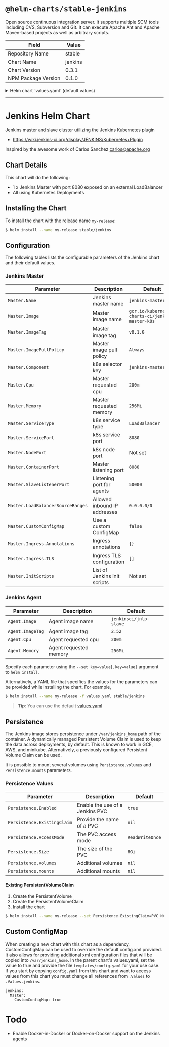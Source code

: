 # `@helm-charts/stable-jenkins`

Open source continuous integration server. It supports multiple SCM tools including CVS, Subversion and Git. It can execute Apache Ant and Apache Maven-based projects as well as arbitrary scripts.

| Field               | Value   |
| ------------------- | ------- |
| Repository Name     | stable  |
| Chart Name          | jenkins |
| Chart Version       | 0.3.1   |
| NPM Package Version | 0.1.0   |

<details>

<summary>Helm chart `values.yaml` (default values)</summary>

```yaml
# Default values for jenkins.
# This is a YAML-formatted file.
# Declare name/value pairs to be passed into your templates.
# name: value

Master:
  Name: jenkins-master
  Image: 'gcr.io/kubernetes-charts-ci/jenkins-master-k8s'
  ImageTag: 'v0.7.0'
  ImagePullPolicy: 'Always'
  Component: 'jenkins-master'
  UseSecurity: true
  AdminUser: admin
  # AdminPassword: <defaults to random>
  Cpu: '200m'
  Memory: '256Mi'
  # Set min/max heap here if needed with:
  # JavaOpts: "-Xms512m -Xmx512m"
  ServicePort: 8080
  # For minikube, set this to NodePort, elsewhere use LoadBalancer
  # Use ClusterIP if your setup includes ingress controller
  ServiceType: LoadBalancer
  # Used to create Ingress record (should used with ServiceType: ClusterIP)
  # HostName: jenkins.cluster.local
  # NodePort: <to set explicitly, choose port between 30000-32767
  ContainerPort: 8080
  SlaveListenerPort: 50000
  LoadBalancerSourceRanges:
    - 0.0.0.0/0
  # List of groovy init scripts to be executed during Jenkins master start
  InitScripts:
  #  - |
  #    print 'adding global pipeline libraries, register properties, bootstrap jobs...'
  CustomConfigMap: false

  Ingress:
    Annotations:
      # kubernetes.io/ingress.class: nginx
      # kubernetes.io/tls-acme: "true"

    TLS:
      # - secretName: jenkins.cluster.local
      #   hosts:
      #     - jenkins.cluster.local

Agent:
  Image: jenkinsci/jnlp-slave
  ImageTag: 2.52
  Cpu: '200m'
  Memory: '256Mi'

Persistence:
  Enabled: true
  ## A manually managed Persistent Volume and Claim
  ## Requires Persistence.Enabled: true
  ## If defined, PVC must be created manually before volume will be bound
  # ExistingClaim:

  ## If defined, volume.beta.kubernetes.io/storage-class: <StorageClass>
  ## Default: volume.alpha.kubernetes.io/storage-class: default
  ##
  # StorageClass:
  AccessMode: ReadWriteOnce
  Size: 8Gi
  volumes:
  #  - name: nothing
  #    emptyDir: {}
  mounts:
#  - mountPath: /var/nothing
#    name: nothing
#    readOnly: true
```

</details>

---

# Jenkins Helm Chart

Jenkins master and slave cluster utilizing the Jenkins Kubernetes plugin

- https://wiki.jenkins-ci.org/display/JENKINS/Kubernetes+Plugin

Inspired by the awesome work of Carlos Sanchez <carlos@apache.org>

## Chart Details

This chart will do the following:

- 1 x Jenkins Master with port 8080 exposed on an external LoadBalancer
- All using Kubernetes Deployments

## Installing the Chart

To install the chart with the release name `my-release`:

```bash
$ helm install --name my-release stable/jenkins
```

## Configuration

The following tables lists the configurable parameters of the Jenkins chart and their default values.

### Jenkins Master

| Parameter                         | Description                  | Default                                          |
| --------------------------------- | ---------------------------- | ------------------------------------------------ |
| `Master.Name`                     | Jenkins master name          | `jenkins-master`                                 |
| `Master.Image`                    | Master image name            | `gcr.io/kubernetes-charts-ci/jenkins-master-k8s` |
| `Master.ImageTag`                 | Master image tag             | `v0.1.0`                                         |
| `Master.ImagePullPolicy`          | Master image pull policy     | `Always`                                         |
| `Master.Component`                | k8s selector key             | `jenkins-master`                                 |
| `Master.Cpu`                      | Master requested cpu         | `200m`                                           |
| `Master.Memory`                   | Master requested memory      | `256Mi`                                          |
| `Master.ServiceType`              | k8s service type             | `LoadBalancer`                                   |
| `Master.ServicePort`              | k8s service port             | `8080`                                           |
| `Master.NodePort`                 | k8s node port                | Not set                                          |
| `Master.ContainerPort`            | Master listening port        | `8080`                                           |
| `Master.SlaveListenerPort`        | Listening port for agents    | `50000`                                          |
| `Master.LoadBalancerSourceRanges` | Allowed inbound IP addresses | `0.0.0.0/0`                                      |
| `Master.CustomConfigMap`          | Use a custom ConfigMap       | `false`                                          |
| `Master.Ingress.Annotations`      | Ingress annotations          | `{}`                                             |
| `Master.Ingress.TLS`              | Ingress TLS configuration    | `[]`                                             |
| `Master.InitScripts`              | List of Jenkins init scripts | Not set                                          |

### Jenkins Agent

| Parameter        | Description            | Default                |
| ---------------- | ---------------------- | ---------------------- |
| `Agent.Image`    | Agent image name       | `jenkinsci/jnlp-slave` |
| `Agent.ImageTag` | Agent image tag        | `2.52`                 |
| `Agent.Cpu`      | Agent requested cpu    | `200m`                 |
| `Agent.Memory`   | Agent requested memory | `256Mi`                |

Specify each parameter using the `--set key=value[,key=value]` argument to `helm install`.

Alternatively, a YAML file that specifies the values for the parameters can be provided while installing the chart. For example,

```bash
$ helm install --name my-release -f values.yaml stable/jenkins
```

> **Tip**: You can use the default [values.yaml](values.yaml)

## Persistence

The Jenkins image stores persistence under `/var/jenkins_home` path of the container. A dynamically managed Persistent Volume
Claim is used to keep the data across deployments, by default. This is known to work in GCE, AWS, and minikube. Alternatively,
a previously configured Persistent Volume Claim can be used.

It is possible to mount several volumes using `Persistence.volumes` and `Persistence.mounts` parameters.

### Persistence Values

| Parameter                   | Description                     | Default         |
| --------------------------- | ------------------------------- | --------------- |
| `Persistence.Enabled`       | Enable the use of a Jenkins PVC | `true`          |
| `Persistence.ExistingClaim` | Provide the name of a PVC       | `nil`           |
| `Persistence.AccessMode`    | The PVC access mode             | `ReadWriteOnce` |
| `Persistence.Size`          | The size of the PVC             | `8Gi`           |
| `Persistence.volumes`       | Additional volumes              | `nil`           |
| `Persistence.mounts`        | Additional mounts               | `nil`           |

#### Existing PersistentVolumeClaim

1. Create the PersistentVolume
1. Create the PersistentVolumeClaim
1. Install the chart

```bash
$ helm install --name my-release --set Persistence.ExistingClaim=PVC_NAME stable/jenkins
```

## Custom ConfigMap

When creating a new chart with this chart as a dependency, CustomConfigMap can be used to override the default config.xml provided.
It also allows for providing additional xml configuration files that will be copied into `/var/jenkins_home`. In the parent chart's values.yaml,
set the value to true and provide the file `templates/config.yaml` for your use case. If you start by copying `config.yaml` from this chart and
want to access values from this chart you must change all references from `.Values` to `.Values.jenkins`.

```
jenkins:
  Master:
    CustomConfigMap: true
```

# Todo

- Enable Docker-in-Docker or Docker-on-Docker support on the Jenkins agents
